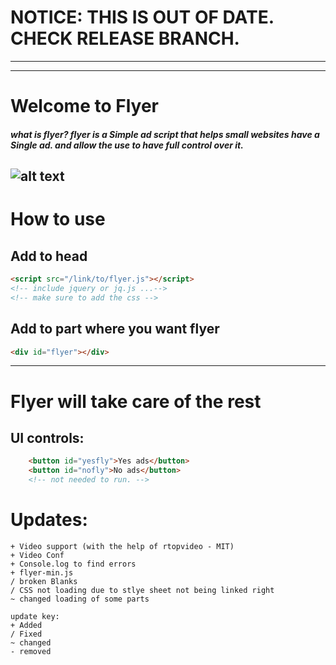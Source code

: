 # NOTICE: THIS IS OUT OF DATE. CHECK RELEASE BRANCH.
---
---
# Welcome to Flyer
##### _what is flyer? flyer is a Simple ad script that helps small websites have a Single ad. and allow the use to have full control over it._
![alt text](https://nrrinc.net/src/flyer/flyer-logo.png)
---
# How to use
## Add to head
```html
<script src="/link/to/flyer.js"></script>
<!-- include jquery or jq.js ...-->
<!-- make sure to add the css -->
```
## Add to part where you want flyer
```html
<div id="flyer"></div>
```
---
# Flyer will take care of the rest

## UI controls:
```html
    <button id="yesfly">Yes ads</button>
    <button id="nofly">No ads</button>
    <!-- not needed to run. -->
```

# Updates:
```code
+ Video support (with the help of rtopvideo - MIT)
+ Video Conf
+ Console.log to find errors
+ flyer-min.js 
/ broken Blanks
/ CSS not loading due to stlye sheet not being linked right
~ changed loading of some parts
```
```code
update key:
+ Added
/ Fixed
~ changed
- removed
```

